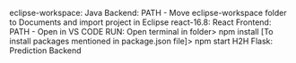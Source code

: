 eclipse-workspace:	Java Backend: 		PATH - Move eclipse-workspace folder to Documents and import project in Eclipse
react-16.8:			React Frontend: 	PATH - Open in VS CODE 	RUN: Open terminal in folder> npm install [To install packages mentioned in package.json file]> npm start
H2H Flask: 			Prediction Backend
